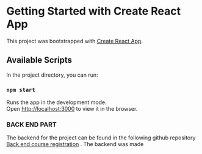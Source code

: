 # Getting Started with Create React App

This project was bootstrapped with [Create React App](https://github.com/facebook/create-react-app).

## Available Scripts

In the project directory, you can run:

### `npm start`

Runs the app in the development mode.\
Open [http://localhost:3000](http://localhost:3000) to view it in the browser.

### BACK END PART 
 The backend for the project can be found in the following github repository [Back end course registration](https://github.com/shaikwasef/course_registration_backend.git) . The backend was made 
